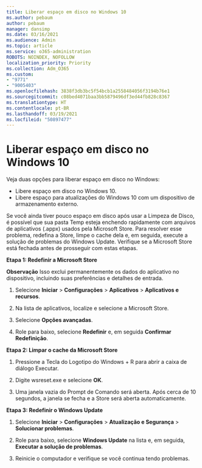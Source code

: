 ```yaml
---
title: Liberar espaço em disco no Windows 10
ms.author: pebaum
author: pebaum
manager: dansimp
ms.date: 03/16/2021
ms.audience: Admin
ms.topic: article
ms.service: o365-administration
ROBOTS: NOINDEX, NOFOLLOW
localization_priority: Priority
ms.collection: Adm_O365
ms.custom:
- "9771"
- "9005403"
ms.openlocfilehash: 3838f3db3bc5f54bcb1a2558484056f3194b76e1
ms.sourcegitcommit: c08bed4071baa3bb5879496df3ed44fb828c8367
ms.translationtype: HT
ms.contentlocale: pt-BR
ms.lasthandoff: 03/19/2021
ms.locfileid: "50897477"
---
```

# <a name="free-up-drive-space-in-windows-10"></a>Liberar espaço em disco no Windows 10

Veja duas opções para liberar espaço em disco no Windows:

- Libere espaço em disco no Windows 10.
- Libere espaço para atualizações do Windows 10 com um dispositivo de armazenamento externo.

Se você ainda tiver pouco espaço em disco após usar a Limpeza de Disco, é possível que sua pasta Temp esteja enchendo rapidamente com arquivos de aplicativos (.appx) usados pela Microsoft Store. Para resolver esse problema, redefina a Store, limpe o cache dela e, em seguida, execute a solução de problemas do Windows Update. Verifique se a Microsoft Store está fechada antes de prosseguir com estas etapas.

**Etapa 1: Redefinir a Microsoft Store**

**Observação** Isso exclui permanentemente os dados do aplicativo no dispositivo, incluindo suas preferências e detalhes de entrada.

1. Selecione **Iniciar** > **Configurações** > **Aplicativos** > **Aplicativos e recursos**.

1. Na lista de aplicativos, localize e selecione a Microsoft Store.

1. Selecione **Opções avançadas**.

1. Role para baixo, selecione **Redefinir** e, em seguida **Confirmar Redefinição**.

**Etapa 2: Limpar o cache da Microsoft Store**

1. Pressione a Tecla do Logotipo do Windows + R para abrir a caixa de diálogo Executar.

1. Digite wsreset.exe e selecione **OK**.

1. Uma janela vazia do Prompt de Comando será aberta. Após cerca de 10 segundos, a janela se fecha e a Store será aberta automaticamente.

**Etapa 3: Redefinir o Windows Update**

1. Selecione **Iniciar** > **Configurações** > **Atualização e Segurança** > **Solucionar problemas**.

1. Role para baixo, selecione **Windows Update** na lista e, em seguida, **Executar a solução de problemas**.

1. Reinicie o computador e verifique se você continua tendo problemas.

